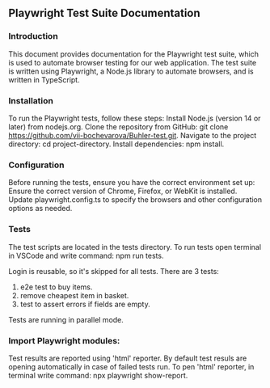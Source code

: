 ## Playwright Test Suite Documentation

### Introduction
This document provides documentation for the Playwright test suite, which is used to automate browser testing for our web application. The test suite is written using Playwright, a Node.js library to automate browsers, and is written in TypeScript.

### Installation
To run the Playwright tests, follow these steps:
Install Node.js (version 14 or later) from nodejs.org.
Clone the repository from GitHub: git clone https://github.com/vii-bochevarova/Buhler-test.git.
Navigate to the project directory: cd project-directory.
Install dependencies: npm install.

### Configuration
Before running the tests, ensure you have the correct environment set up:
Ensure the correct version of Chrome, Firefox, or WebKit is installed.
Update playwright.config.ts to specify the browsers and other configuration options as needed.

### Tests
The test scripts are located in the tests directory.
To run tests open terminal in VSCode and write command: npm run tests.

Login is reusable, so it's skipped for all tests.
There are 3 tests:
1. e2e test to buy items.
2. remove cheapest item in basket.
3. test to assert errors if fields are empty. 

Tests are running in parallel mode.

### Import Playwright modules:

Test results are reported using 'html' reporter. By default test resuls are opening automatically in case of failed tests run. To pen 'html' reporter, in terminal write command: npx playwright show-report.